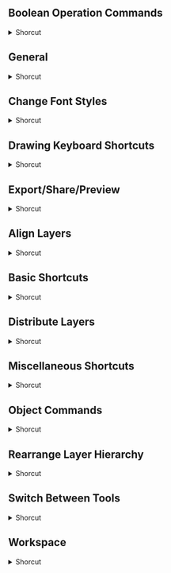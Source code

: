 ## Boolean Operation Commands
<details>
           <summary>Shorcut</summary>

Shortcut | Description
------------ | -------------
Cmd + 8 | Convert to path | 
Cmd + Option + I | Intersect | 
Cmd + Option + S | Subtract | 
Cmd + Option + U | Add | 
Cmd + Option + X | Exclude overlap | 

</details>

## General
<details>
           <summary>Shorcut</summary>

Shortcut | Description
------------ | -------------
Cmd + H | Hide app window | 
Cmd + M | Minimise app window | 
Cmd + Option + H | Hide other app windows | 
Cmd + Q | Quit app | 

</details>

## Change Font Styles
<details>
           <summary>Shorcut</summary>

Shortcut | Description
------------ | -------------
Cmd + B | Bold | 
Cmd + I | Italic | 

</details>

## Drawing Keyboard Shortcuts
<details>
           <summary>Shorcut</summary>

Shortcut | Description
------------ | -------------
Option + Hold | Asymmetric control point | 
P | Pen tool | 
Shift + Hold | Snap control point angle / Snap anchor point angle | 

</details>

## Export/Share/Preview
<details>
           <summary>Shorcut</summary>

Shortcut | Description
------------ | -------------
Cmd + E | Export asset | 
Cmd + Return | Preview prototype | 
Cmd + Shift + E | Share prototype | 
Cmd + Shift + I | Import asset | 

</details>

## Align Layers
<details>
           <summary>Shorcut</summary>

Shortcut | Description
------------ | -------------
Cmd + Control + C | Center (horizontally) | 
Cmd + Control + Down Arrow | Bottom | 
Cmd + Control + Left Arrow | Left | 
Cmd + Control + M | Middle (vertically) | 
Cmd + Control + Right Arrow | Right | 
Cmd + Control + Up Arrow | Top | 

</details>

## Basic Shortcuts
<details>
           <summary>Shorcut</summary>

Shortcut | Description
------------ | -------------
Cmd + A | Select all | 
Cmd + C | Copy | 
Cmd + D | Duplicate | 
Cmd + Shift + A | Deselect all | 
Cmd + Shift + Z | Redo | 
Cmd + V | Paste | 
Cmd + X | Cut | 
Cmd + Z | Undo | 
Delete | Delete | 

</details>

## Distribute Layers
<details>
           <summary>Shorcut</summary>

Shortcut | Description
------------ | -------------
Cmd + Control + H | Horizontal | 
Cmd + Control + V | Vertical | 

</details>

## Miscellaneous Shortcuts
<details>
           <summary>Shorcut</summary>

Shortcut | Description
------------ | -------------
Cmd + Left click | Direct select (click through group) | 
Option + Drag | Copy paste object | 
Option + Hold | Draw/Resize from center | 
Option + Shift | Constrain from center | 
Return | Edit text | 
Shift + Hold | Constrain (maintain aspect ratio) | 

</details>

## Object Commands
<details>
           <summary>Shorcut</summary>

Shortcut | Description
------------ | -------------
Cmd + ; | Hide object (object will not be visible) | 
Cmd + G | Group | 
Cmd + K | Make symbol | 
Cmd + L | Lock object (object cannot be moved/styled) | 
Cmd + R | Make repeat grid | 
Cmd + Shift + G | Ungroup | 
Cmd + Shift + M | Mask with shape | 

</details>

## Rearrange Layer Hierarchy
<details>
           <summary>Shorcut</summary>

Shortcut | Description
------------ | -------------
Cmd + [ | Send backward | 
Cmd + ] | Bring forward | 
Cmd + Shift + [ | Send to back | 
Cmd + Shift + ] | Bring to front | 

</details>

## Switch Between Tools
<details>
           <summary>Shorcut</summary>

Shortcut | Description
------------ | -------------
A | Artboard | 
E | Ellipse | 
L | Line | 
P | Pen | 
R | Rectangle | 
T | Text | 
V | Select | 

</details>

## Workspace
<details>
           <summary>Shorcut</summary>

Shortcut | Description
------------ | -------------
Cmd + + | Zoom in | 
Cmd + \- | Zoom out | 
Cmd + 0 | Zoom to fit | 
Cmd + 1 | Zoom 100% | 
Cmd + 2 | Zoom 200% | 
Cmd + 3 | Zoom to selection | 
Cmd + Control + F | Enter full screen | 
Cmd + Shift + Y | Switch to symbol library | 
Cmd + Y | Switch to layers panel | 
Cmd + \‘ | Show artboard grid | 
Control + Tab | Switch workspace | 
<\details>
